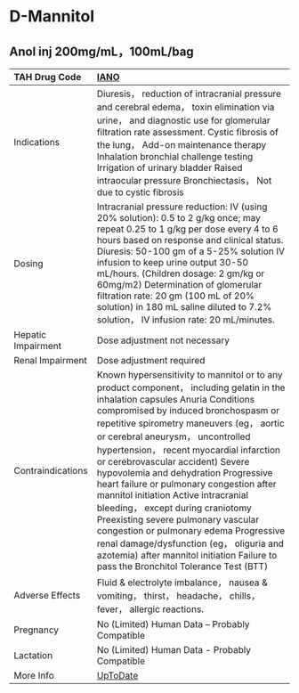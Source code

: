 # D-Mannitol

## Anol inj 200mg/mL，100mL/bag

| TAH Drug Code      | [IANO](https://www.tahsda.org.tw/drugs/hissearch.php?drug_code=IANO)                                                                                                                                                                                                                                                                                                                                                                                                                                                                                                                                                                                                                                                        |
|:-------------------|:----------------------------------------------------------------------------------------------------------------------------------------------------------------------------------------------------------------------------------------------------------------------------------------------------------------------------------------------------------------------------------------------------------------------------------------------------------------------------------------------------------------------------------------------------------------------------------------------------------------------------------------------------------------------------------------------------------------------------|
| Indications        | Diuresis， reduction of intracranial pressure and cerebral edema， toxin elimination via urine， and diagnostic use for glomerular filtration rate assessment. Cystic fibrosis of the lung， Add-on maintenance therapy Inhalation bronchial challenge testing Irrigation of urinary bladder Raised intraocular pressure Bronchiectasis， Not due to cystic fibrosis                                                                                                                                                                                                                                                                                                                                                        |
| Dosing             | Intracranial pressure reduction: IV (using 20% solution): 0.5 to 2 g/kg once; may repeat 0.25 to 1 g/kg per dose every 4 to 6 hours based on response and clinical status. Diuresis: 50-100 gm of a 5-25% solution IV infusion to keep urine output 30-50 mL/hours. (Children dosage: 2 gm/kg or 60mg/m2) Determination of glomerular filtration rate: 20 gm (100 mL of 20% solution) in 180 mL saline diluted to 7.2% solution， IV infusion rate: 20 mL/minutes.                                                                                                                                                                                                                                                          |
| Hepatic Impairment | Dose adjustment not necessary                                                                                                                                                                                                                                                                                                                                                                                                                                                                                                                                                                                                                                                                                               |
| Renal Impairment   | Dose adjustment required                                                                                                                                                                                                                                                                                                                                                                                                                                                                                                                                                                                                                                                                                                    |
| Contraindications  | Known hypersensitivity to mannitol or to any product component， including gelatin in the inhalation capsules Anuria Conditions compromised by induced bronchospasm or repetitive spirometry maneuvers (eg， aortic or cerebral aneurysm， uncontrolled hypertension， recent myocardial infarction or cerebrovascular accident) Severe hypovolemia and dehydration Progressive heart failure or pulmonary congestion after mannitol initiation Active intracranial bleeding， except during craniotomy Preexisting severe pulmonary vascular congestion or pulmonary edema Progressive renal damage/dysfunction (eg， oliguria and azotemia) after mannitol initiation Failure to pass the Bronchitol Tolerance Test (BTT) |
| Adverse Effects    | Fluid & electrolyte imbalance， nausea & vomiting， thirst， headache， chills， fever， allergic reactions.                                                                                                                                                                                                                                                                                                                                                                                                                                                                                                                                                                                                                |
| Pregnancy          | No (Limited) Human Data – Probably Compatible                                                                                                                                                                                                                                                                                                                                                                                                                                                                                                                                                                                                                                                                               |
| Lactation          | No (Limited) Human Data - Probably Compatible                                                                                                                                                                                                                                                                                                                                                                                                                                                                                                                                                                                                                                                                               |
| More Info          | [UpToDate](https://www.uptodate.com/contents/mannitol-systemic-drug-information)                                                                                                                                                                                                                                                                                                                                                                                                                                                                                                                                                                                                                                            |

